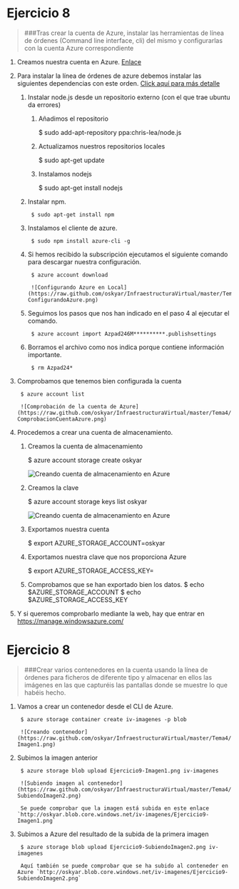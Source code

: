 # Ejercicio 8

> ###Tras crear la cuenta de Azure, instalar las herramientas de línea de órdenes (Command line interface, cli) del mismo y configurarlas con la cuenta Azure correspondiente

1. Creamos nuestra cuenta en Azure. [Enlace](http://www.WindowsAzurePass.com/azureu)

2. Para instalar la línea de órdenes de azure debemos instalar las siguientes dependencias con este orden. [Click aquí para más detalle](http://www.windowsazure.com/en-us/documentation/articles/xplat-cli/)

	1. Instalar node.js desde un repositorio externo (con el que trae ubuntu da errores)

		1. Añadimos el repositorio

			$ sudo add-apt-repository ppa:chris-lea/node.js

		2. Actualizamos nuestros repositorios locales

			$ sudo apt-get update

		3. Instalamos nodejs

			$ sudo apt-get install nodejs

	2. Instalar npm. 

			$ sudo apt-get install npm

	3. Instalamos el cliente de azure.

			$ sudo npm install azure-cli -g

	4. Si hemos recibido la subscripción ejecutamos el siguiente comando para descargar nuestra configuración.

			$ azure account download

			![Configurando Azure en Local](https://raw.github.com/oskyar/InfraestructuraVirtual/master/Tema4/img/Ejercicio8-ConfigurandoAzure.png)

	5. Seguimos los pasos que nos han indicado en el paso 4 al ejecutar el comando.

			$ azure account import Azpad246M**********.publishsettings

	6. Borramos el archivo como nos indica porque contiene información importante.

			$ rm Azpad24*

3. Comprobamos que tenemos bien configurada la cuenta

		$ azure account list

		![Comprobación de la cuenta de Azure](https://raw.github.com/oskyar/InfraestructuraVirtual/master/Tema4/img/Ejercicio8-ComprobacionCuentaAzure.png)

4. Procedemos a crear una cuenta de almacenamiento.

	1. Creamos la cuenta de almacenamiento

		$ azure account storage create oskyar

		![Creando cuenta de almacenamiento en Azure](https://raw.github.com/oskyar/InfraestructuraVirtual/master/Tema4/img/Ejercicio8-CreandoCuentaAlmacenamiento.png)
	
	2. Creamos la clave

		$ azure account storage keys list oskyar

		![Creando cuenta de almacenamiento en Azure](https://raw.github.com/oskyar/InfraestructuraVirtual/master/Tema4/img/Ejercicio8-ClaveAlmacenamiento.png)
	
	3. Exportamos nuestra cuenta

		$ export AZURE_STORAGE_ACCOUNT=oskyar
	
	4. Exportamos nuestra clave que nos proporciona Azure

		$ export AZURE_STORAGE_ACCESS_KEY=<Clave proporcionada por Azure>

	5. Comprobamos que se han exportado bien los datos.
		$ echo $AZURE_STORAGE_ACCOUNT
		$ echo $AZURE_STORAGE_ACCESS_KEY

5. Y si queremos comprobarlo mediante la web, hay que entrar en https://manage.windowsazure.com/




# Ejercicio 8

> ###Crear varios contenedores en la cuenta usando la línea de órdenes para ficheros de diferente tipo y almacenar en ellos las imágenes en las que capturéis las pantallas donde se muestre lo que habéis hecho.

1. Vamos a crear un contenedor desde el CLI de Azure.

		$ azure storage container create iv-imagenes -p blob

		![Creando contenedor](https://raw.github.com/oskyar/InfraestructuraVirtual/master/Tema4/img/Ejercicio9-Imagen1.png)

2. Subimos la imagen anterior

		$ azure storage blob upload Ejercicio9-Imagen1.png iv-imagenes

		![Subiendo imagen al contenedor](https://raw.github.com/oskyar/InfraestructuraVirtual/master/Tema4/img/Ejercicio9-SubiendoImagen2.png)

		Se puede comprobar que la imagen está subida en este enlace `http://oskyar.blob.core.windows.net/iv-imagenes/Ejercicio9-Imagen1.png`

3. Subimos a Azure del resultado de la subida de la primera imagen

		$ azure storage blob upload Ejercicio9-SubiendoImagen2.png iv-imagenes

		Aquí también se puede comprobar que se ha subido al conteneder en Azure `http://oskyar.blob.core.windows.net/iv-imagenes/Ejercicio9-SubiendoImagen2.png`

